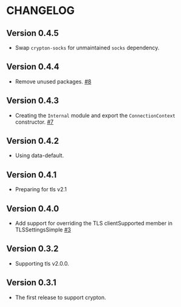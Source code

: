 # CHANGELOG

## Version 0.4.5

* Swap `crypton-socks` for unmaintained `socks` dependency.

## Version 0.4.4

* Remove unused packages.
  [#8](https://github.com/kazu-yamamoto/crypton-connection/pull/8)

## Version 0.4.3

* Creating the `Internal` module and export the `ConnectionContext` constructor.
  [#7](https://github.com/kazu-yamamoto/crypton-connection/pull/7)

## Version 0.4.2

* Using data-default.

## Version 0.4.1

* Preparing for tls v2.1

## Version 0.4.0

* Add support for overriding the TLS clientSupported member in TLSSettingsSimple
  [#3](https://github.com/kazu-yamamoto/crypton-connection/pull/3)

## Version 0.3.2

* Supporting tls v2.0.0.

## Version 0.3.1

* The first release to support crypton.
